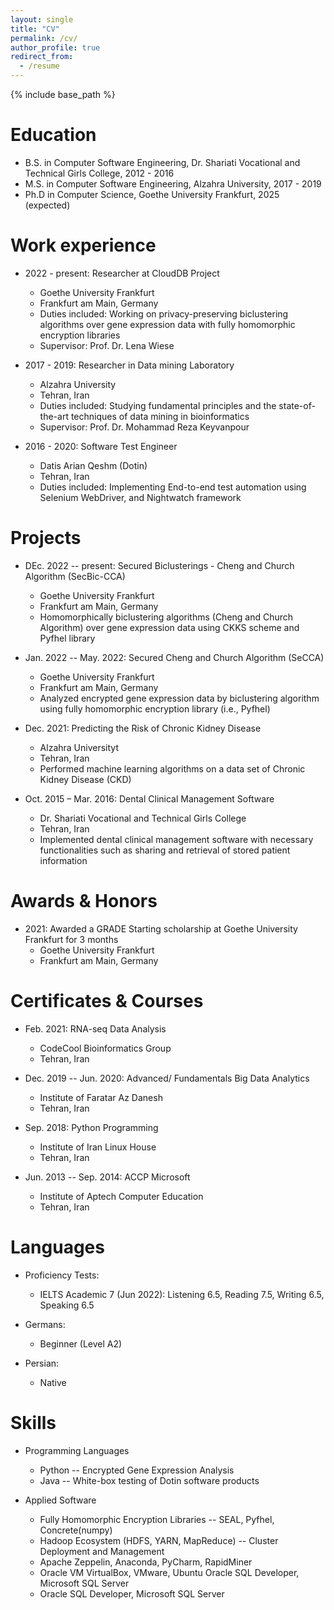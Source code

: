 ```yaml
---
layout: single
title: "CV"
permalink: /cv/
author_profile: true
redirect_from:
  - /resume
---
```


{% include base_path %}

Education
======
* B.S. in Computer Software Engineering, Dr. Shariati Vocational and Technical Girls College, 2012 - 2016
* M.S. in Computer Software Engineering, Alzahra University, 2017 - 2019
* Ph.D in Computer Science, Goethe University Frankfurt, 2025 (expected)

Work experience
======
* 2022 - present: Researcher at CloudDB Project
  * Goethe University Frankfurt
  * Frankfurt am Main, Germany
  * Duties included: Working on privacy-preserving biclustering algorithms over gene expression data with fully homomorphic encryption libraries
  * Supervisor: Prof. Dr. Lena Wiese

* 2017 - 2019: Researcher in Data mining Laboratory
  * Alzahra University
  * Tehran, Iran
  * Duties included: Studying fundamental principles and the state-of-the-art techniques of data mining in bioinformatics
  * Supervisor: Prof. Dr. Mohammad Reza Keyvanpour

* 2016 - 2020: Software Test Engineer
  * Datis Arian Qeshm (Dotin)
  * Tehran, Iran 
  * Duties included: Implementing End-to-end test automation using Selenium WebDriver, and Nightwatch framework
  
Projects
======
* DEc. 2022 -- present: Secured Biclusterings - Cheng and Church Algorithm (SecBic-CCA)
  * Goethe University Frankfurt
  * Frankfurt am Main, Germany
  * Homomorphically biclustering algorithms (Cheng and Church Algorithm) over gene expression data using CKKS scheme and Pyfhel library
  
* Jan. 2022 -- May. 2022: Secured Cheng and Church Algorithm (SeCCA)
  * Goethe University Frankfurt
  * Frankfurt am Main, Germany
  * Analyzed encrypted gene expression data by biclustering algorithm using fully homomorphic encryption library (i.e., Pyfhel)
  
* Dec. 2021: Predicting the Risk of Chronic Kidney Disease
  * Alzahra Universityt
  * Tehran, Iran 
  * Performed machine learning algorithms on a data set of Chronic Kidney Disease (CKD)

* Oct. 2015 – Mar. 2016: Dental Clinical Management Software
  * Dr. Shariati Vocational and Technical Girls College
  * Tehran, Iran 
  * Implemented dental clinical management software with necessary functionalities such as sharing and retrieval of stored patient information
  
Awards & Honors 
======
* 2021: Awarded a GRADE Starting scholarship at Goethe University Frankfurt for 3 months
  * Goethe University Frankfurt
  * Frankfurt am Main, Germany

Certificates & Courses
======
* Feb. 2021: RNA-seq Data Analysis
  * CodeCool Bioinformatics Group
  * Tehran, Iran
  
* Dec. 2019 -- Jun. 2020: Advanced/ Fundamentals Big Data Analytics
  * Institute of Faratar Az Danesh
  * Tehran, Iran

* Sep. 2018: Python Programming
  * Institute of Iran Linux House
  * Tehran, Iran

* Jun. 2013 -- Sep. 2014: ACCP Microsoft
  * Institute of Aptech Computer Education
  * Tehran, Iran

Languages
======
* Proficiency Tests:
  * IELTS Academic 7 (Jun 2022): Listening 6.5, Reading 7.5, Writing 6.5, Speaking 6.5
  
* Germans:
  * Beginner (Level A2)
  
* Persian:
  * Native

Skills
======
* Programming Languages
  * Python -- Encrypted Gene Expression Analysis
  * Java -- White-box testing of Dotin software products
  
* Applied Software
  * Fully Homomorphic Encryption Libraries --  SEAL, Pyfhel, Concrete(numpy)
  * Hadoop Ecosystem (HDFS, YARN, MapReduce) -- Cluster Deployment and Management
  * Apache Zeppelin, Anaconda, PyCharm, RapidMiner
  * Oracle VM VirtualBox, VMware, Ubuntu Oracle SQL Developer, Microsoft SQL Server
  * Oracle SQL Developer, Microsoft SQL Server

  
<!-- Teaching
======
  <ul>{% for post in site.teaching %}
    {% include archive-single-cv.html %}
  {% endfor %}</ul> -->
  
<!-- Service and leadership
======
* Currently signed in to 43 different slack teams -->
